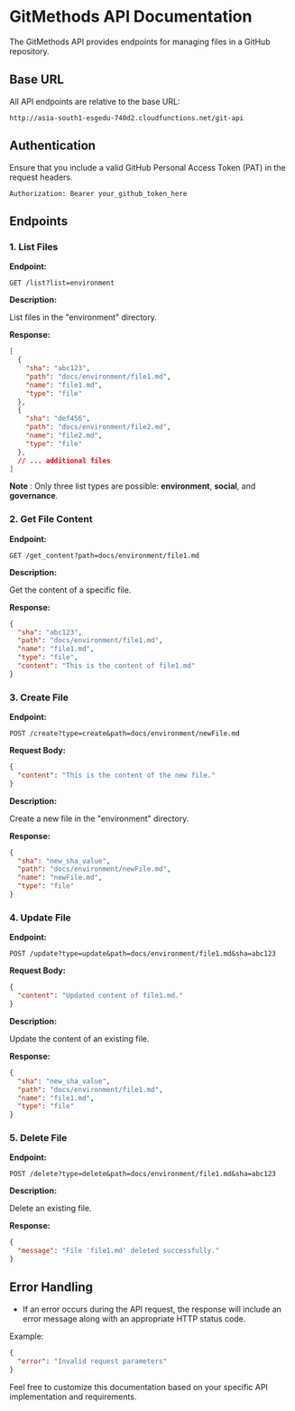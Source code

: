 # GitMethods API Documentation

The GitMethods API provides endpoints for managing files in a GitHub repository.

## Base URL

All API endpoints are relative to the base URL:

```
http://asia-south1-esgedu-740d2.cloudfunctions.net/git-api
```

## Authentication

Ensure that you include a valid GitHub Personal Access Token (PAT) in the request headers.

```http
Authorization: Bearer your_github_token_here
```

## Endpoints

### 1. List Files

**Endpoint:**

```
GET /list?list=environment
```

**Description:**

List files in the "environment" directory.

**Response:**

```json
[
  {
    "sha": "abc123",
    "path": "docs/environment/file1.md",
    "name": "file1.md",
    "type": "file"
  },
  {
    "sha": "def456",
    "path": "docs/environment/file2.md",
    "name": "file2.md",
    "type": "file"
  },
  // ... additional files
]
```
 **Note** : Only three list types are possible: **environment**, **social**, and **governance**.


### 2. Get File Content

**Endpoint:**

```
GET /get_content?path=docs/environment/file1.md
```

**Description:**

Get the content of a specific file.

**Response:**

```json
{
  "sha": "abc123",
  "path": "docs/environment/file1.md",
  "name": "file1.md",
  "type": "file",
  "content": "This is the content of file1.md"
}
```

### 3. Create File

**Endpoint:**

```
POST /create?type=create&path=docs/environment/newFile.md
```

**Request Body:**

```json
{
  "content": "This is the content of the new file."
}
```

**Description:**

Create a new file in the "environment" directory.

**Response:**

```json
{
  "sha": "new_sha_value",
  "path": "docs/environment/newFile.md",
  "name": "newFile.md",
  "type": "file"
}
```

### 4. Update File

**Endpoint:**

```
POST /update?type=update&path=docs/environment/file1.md&sha=abc123
```

**Request Body:**

```json
{
  "content": "Updated content of file1.md."
}
```

**Description:**

Update the content of an existing file.

**Response:**

```json
{
  "sha": "new_sha_value",
  "path": "docs/environment/file1.md",
  "name": "file1.md",
  "type": "file"
}
```

### 5. Delete File

**Endpoint:**

```
POST /delete?type=delete&path=docs/environment/file1.md&sha=abc123
```

**Description:**

Delete an existing file.

**Response:**

```json
{
  "message": "File 'file1.md' deleted successfully."
}
```

## Error Handling

- If an error occurs during the API request, the response will include an error message along with an appropriate HTTP status code.

Example:

```json
{
  "error": "Invalid request parameters"
}
```

Feel free to customize this documentation based on your specific API implementation and requirements.